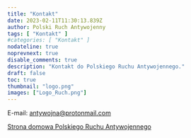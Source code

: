 ```yaml
---
title: "Kontakt"
date: 2023-02-11T11:30:13.839Z
author: Polski Ruch Antywojenny
tags: [ "Kontakt" ]
#categories: [ "Kontakt" ]
nodateline: true
noprevnext: true
disable_comments: true
description: "Kontakt do Polskiego Ruchu Antywojennego."
draft: false
toc: true
thumbnail: "logo.png"
images: ["Logo_Ruch.png"]
---
```

E-mail: antywojna@protonmail.com


[Strona domowa Polskiego Ruchu Antywojennego](https://polskiruchantywojenny.com "Srona domowa Polskiego Ruchu Antywojennego")

